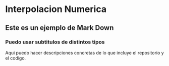 # Interpolacion Numerica

## Este es un ejemplo de Mark Down

### Puedo usar subtitulos de distintos tipos

Aqui puedo hacer descripciones concretas de lo que incluye el repositorio y el codigo. 

